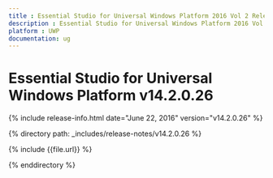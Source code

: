 ```yaml
---
title : Essential Studio for Universal Windows Platform 2016 Vol 2 Release Notes
description : Essential Studio for Universal Windows Platform 2016 Vol 2 Release Notes
platform : UWP
documentation: ug
---
```


# Essential Studio for Universal Windows Platform v14.2.0.26

{% include release-info.html date="June 22, 2016" version="v14.2.0.26" %} 

{% directory path: _includes/release-notes/v14.2.0.26 %}

{% include {{file.url}} %}

{% enddirectory %}